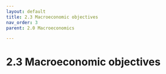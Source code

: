 ```yaml
---
layout: default
title: 2.3 Macroeconomic objectives
nav_order: 3
parent: 2.0 Macroeconomics

---
```


# 2.3 Macroeconomic objectives
